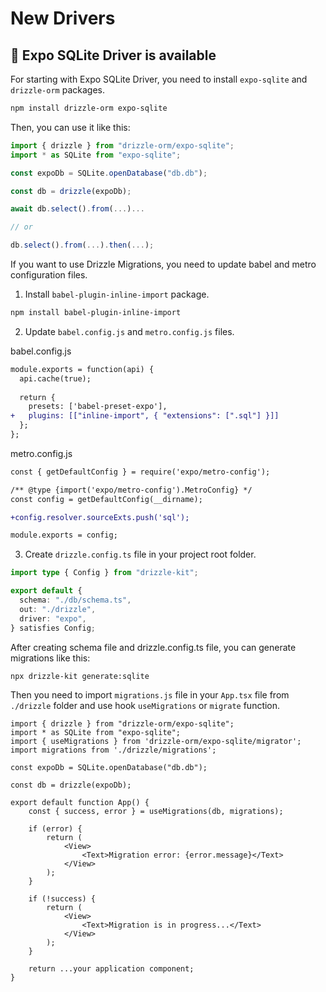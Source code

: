 # New Drivers

## 🎉 Expo SQLite Driver is available

For starting with Expo SQLite Driver, you need to install `expo-sqlite` and `drizzle-orm` packages.

```bash
npm install drizzle-orm expo-sqlite
```

Then, you can use it like this:

```ts
import { drizzle } from "drizzle-orm/expo-sqlite";
import * as SQLite from "expo-sqlite";

const expoDb = SQLite.openDatabase("db.db");

const db = drizzle(expoDb);

await db.select().from(...)...

// or

db.select().from(...).then(...);
```

If you want to use Drizzle Migrations, you need to update babel and metro configuration files.

1. Install `babel-plugin-inline-import` package.

```bash
npm install babel-plugin-inline-import
```

2. Update `babel.config.js` and `metro.config.js` files.

babel.config.js
```diff
module.exports = function(api) {
  api.cache(true);
  
  return {
    presets: ['babel-preset-expo'],
+   plugins: [["inline-import", { "extensions": [".sql"] }]]
  };
};
```

metro.config.js
```diff
const { getDefaultConfig } = require('expo/metro-config');

/** @type {import('expo/metro-config').MetroConfig} */
const config = getDefaultConfig(__dirname);

+config.resolver.sourceExts.push('sql');

module.exports = config;
```

3. Create `drizzle.config.ts` file in your project root folder.

```ts
import type { Config } from "drizzle-kit";

export default {
  schema: "./db/schema.ts",
  out: "./drizzle",
  driver: "expo",
} satisfies Config;
```

After creating schema file and drizzle.config.ts file, you can generate migrations like this:

```bash
npx drizzle-kit generate:sqlite
```

Then you need to import `migrations.js` file in your `App.tsx` file from `./drizzle` folder and use hook `useMigrations` or `migrate` function.

```tsx
import { drizzle } from "drizzle-orm/expo-sqlite";
import * as SQLite from "expo-sqlite";
import { useMigrations } from 'drizzle-orm/expo-sqlite/migrator';
import migrations from './drizzle/migrations';

const expoDb = SQLite.openDatabase("db.db");

const db = drizzle(expoDb);

export default function App() {
    const { success, error } = useMigrations(db, migrations);

    if (error) {
        return (
            <View>
                <Text>Migration error: {error.message}</Text>
            </View>
        );
    }

    if (!success) {
        return (
            <View>
                <Text>Migration is in progress...</Text>
            </View>
        );
    }

    return ...your application component;
}
```